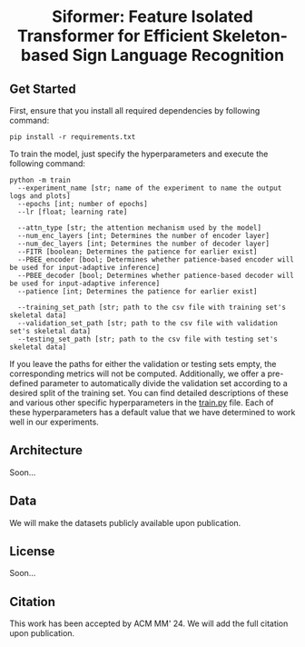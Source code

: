 <div align="center">
<h1>
<b>
Siformer: Feature Isolated Transformer for Efficient Skeleton-based Sign Language Recognition
</b>
</h1>
</div>

## Get Started

First, ensure that you install all required dependencies by following command:

```shell
pip install -r requirements.txt
```

To train the model, just specify the hyperparameters and execute the following command:

```
python -m train
  --experiment_name [str; name of the experiment to name the output logs and plots]
  --epochs [int; number of epochs]
  --lr [float; learning rate]
  
  --attn_type [str; the attention mechanism used by the model]
  --num_enc_layers [int; Determines the number of encoder layer]
  --num_dec_layers [int; Determines the number of decoder layer]
  --FITR [boolean; Determines the patience for earlier exist]
  --PBEE_encoder [bool; Determines whether patience-based encoder will be used for input-adaptive inference]
  --PBEE_decoder [bool; Determines whether patience-based decoder will be used for input-adaptive inference]
  --patience [int; Determines the patience for earlier exist]
  
  --training_set_path [str; path to the csv file with training set's skeletal data]
  --validation_set_path [str; path to the csv file with validation set's skeletal data]
  --testing_set_path [str; path to the csv file with testing set's skeletal data]
```

If you leave the paths for either the validation or testing sets empty, the corresponding metrics will not be computed. 
Additionally, we offer a pre-defined parameter to automatically divide the validation set according to a desired split 
of the training set. You can find detailed descriptions of these and various other specific hyperparameters in the 
[train.py](https://github.com/nebularer/Siformer/blob/main/train.py) file. 
Each of these hyperparameters has a default value that we have determined to work well in our experiments.

## Architecture
Soon...  

## Data
We will make the datasets publicly available upon publication.

## License
Soon...  

## Citation
This work has been accepted by ACM MM' 24. We will add the full citation upon publication.


